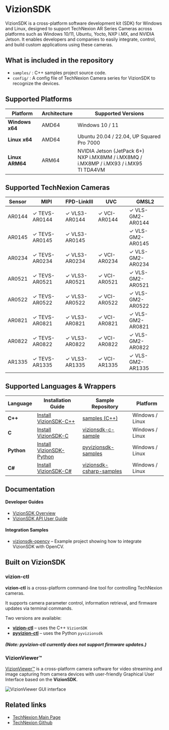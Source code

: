 # VizionSDK
VizionSDK is a cross-platform software development kit (SDK) for Windows and Linux, designed to support TechNexion AR Series Cameras across platforms such as Windows 10/11, Ubuntu, Yocto, NXP i.MX, and NVIDIA Jetson. It enables developers and companies to easily integrate, control, and build custom applications using these cameras.

## What is included in the repository
- `samples/` : C++ samples project source code.
- `config/` : A config file of TechNexion Camera series for VizionSDK to recognize the devices.

## Supported Platforms

| Platform | Architecture | Supported Versions |
|-----------|---------------|--------------------|
| **Windows x64** | AMD64 | Windows 10 / 11 |
| **Linux x64** | AMD64 | Ubuntu 20.04 / 22.04, UP Squared Pro 7000 |
| **Linux ARM64** | ARM64 | NVIDIA Jetson (JetPack 6+)<br>NXP i.MX8MM / i.MX8MQ / i.MX8MP / i.MX93 / i.MX95<br>TI TDA4VM |

## Supported TechNexion Cameras

| Sensor | MIPI           | FPD-LinkIII      | UVC            | GMSL2            |
|--------|----------------|------------------|----------------|------------------|
| AR0144 | ✓ TEVS-AR0144  | ✓ VLS3-AR0144    | ✓ VCI-AR0144   | ✓ VLS-GM2-AR0144 |
| AR0145 | ✓ TEVS-AR0145  | ✓ VLS3-AR0145    |                | ✓ VLS-GM2-AR0145 |
| AR0234 | ✓ TEVS-AR0234  | ✓ VLS3-AR0234    | ✓ VCI-AR0234   | ✓ VLS-GM2-AR0234 |
| AR0521 | ✓ TEVS-AR0521  | ✓ VLS3-AR0521    | ✓ VCI-AR0521   | ✓ VLS-GM2-AR0521 |
| AR0522 | ✓ TEVS-AR0522  | ✓ VLS3-AR0522    | ✓ VCI-AR0522   | ✓ VLS-GM2-AR0522 |
| AR0821 | ✓ TEVS-AR0821  | ✓ VLS3-AR0821    | ✓ VCI-AR0821   | ✓ VLS-GM2-AR0821 |
| AR0822 | ✓ TEVS-AR0822  | ✓ VLS3-AR0822    | ✓ VCI-AR0822   | ✓ VLS-GM2-AR0822 |
| AR1335 | ✓ TEVS-AR1335  | ✓ VLS3-AR1335    | ✓ VCI-AR1335   | ✓ VLS-GM2-AR1335 |

## Supported Languages & Wrappers

| Language | Installation Guide | Sample Repository | Platform |
|-----------|--------------------|-------------------|-----------|
| **C++** | [Install VizionSDK-C++](https://developer.technexion.com/docs/vision-software/vizionsdk/cplusplus/vizionsdk-cpp-installation) | [samples (C++)](https://github.com/TechNexion-Vision/vizionsdk/tree/main/samples) | Windows / Linux |
| **C** | [Install VizionSDK-C](https://developer.technexion.com/docs/vision-software/vizionsdk/c/vizionsdk-c-installation) | [vizionsdk-c-sample](https://github.com/TechNexion-Vision/vizionsdk-c/tree/main/samples) | Windows / Linux |
| **Python** | [Install VizionSDK-Python](https://developer.technexion.com/docs/vision-software/vizionsdk/python/pyvizionsdk-installation) | [pyvizionsdk-samples](https://github.com/TechNexion-Vision/vizionsdk-python/tree/main/samples) | Windows / Linux |
| **C#** | [Install VizionSDK-C#](https://developer.technexion.com/docs/vision-software/vizionsdk/csharp/csvizionsdk-installation) | [vizionsdk-csharp-samples](https://github.com/TechNexion-Vision/vizionsdk-csharp/tree/main/samples) | Windows / Linux |


## Documentation
#### Developer Guides
- [VizionSDK Overview](https://developer.technexion.com/docs/vision-software/vizionsdk/)
- [VizionSDK API User Guide](https://developer.technexion.com/docs/category/vizionsdk-api)

#### Integration Samples
- [vizionsdk-opencv](https://github.com/TechNexion-Vision/vizionsdk-opencv) – Example project showing how to integrate VizionSDK with OpenCV.

## Built on VizionSDK

### vizion-ctl

**vizion-ctl** is a cross-platform command-line tool for controlling TechNexion cameras.

It supports camera parameter control, information retrieval, and firmware updates via terminal commands.

Two versions are available:
- **[vizion-ctl](https://developer.technexion.com/docs/vision-software/vizionsdk/vizion-ctl/)** – uses the C++ `VizionSDK`
- **[pyvizion-ctl](https://developer.technexion.com/docs/vision-software/vizionsdk/vizion-ctl/pyvizion-ctl)** – uses the Python `pyvizionsdk`
##### (Note: pyvizion-ctl currently does not support firmware updates.)

### VizionViewer™

[VizionViewer™](https://developer.technexion.com/docs/vision-software/vizionviewer/) is a cross-platform camera software for video streaming and image capturing from camera devices with user-friendly Graphical User Interface based on the **VizionSDK**.

![VizionViewer GUI interface](./doc/resources/VizionViewer™-screenshot-2048x1101.webp)

## Related links
- [TechNexion Main Page](https://www.technexion.com/)
- [TechNexion Github](https://github.com/TechNexion)
